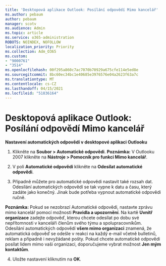 ```yaml
---
title: 'Desktopová aplikace Outlook: Posílání odpovědí Mimo kancelář'
ms.author: pebaum
author: pebaum
manager: scotv
ms.audience: Admin
ms.topic: article
ms.service: o365-administration
ROBOTS: NOINDEX, NOFOLLOW
localization_priority: Priority
ms.collection: Adm_O365
ms.custom:
- "9000761"
- "3514"
ms.openlocfilehash: 00f295a860c7ac7070b70929a675cfe114e5ed8e
ms.sourcegitcommit: 8bc60ec34bc1e40685e3976576e04a2623f63a7c
ms.translationtype: MT
ms.contentlocale: cs-CZ
ms.lasthandoff: 04/15/2021
ms.locfileid: "51836164"
---
```

# <a name="outlook-desktop-send-out-of-office-replies"></a>Desktopová aplikace Outlook: Posílání odpovědí Mimo kancelář

**Nastavení automatických odpovědí v desktopové aplikaci Outlooku**

1. Klikněte na **Soubor > Automatické odpovědi**. **Poznámka:** V Outlooku 2007 klikněte na **Nástroje > Pomocník pro funkci Mimo kancelář**.

2. V poli **Automatické odpovědi** klikněte na **Odesílat automatické odpovědi**.

3. Případně můžete pro automatické odpovědi nastavit také rozsah dat. Odesílání automatických odpovědí se tak vypne k datu a času, který zadáte jako konečný. Jinak bude potřeba vypnout automatické odpovědi ručně.

**Poznámka:** Pokud se nezobrazí Automatické odpovědi, nastavte zprávu mimo kancelář pomocí možnosti **Pravidla a upozornění**. Na kartě **Uvnitř organizace** zadejte odpověď, kterou chcete odesílat po dobu své nepřítomnosti v kanceláři členům svého týmu a spolupracovníkům. Odesílání automatických odpovědí **všem mimo organizaci** znamená, že automatická odpověď se odešle v reakci na každý e-mail včetně bulletinů, reklam a případně i nevyžádané pošty. Pokud chcete automatické odpovědi posílat lidem mimo vaši organizaci, doporučujeme vybrat možnost **Jen mým kontaktům**.

4. Uložte nastavení kliknutím na **OK**.

